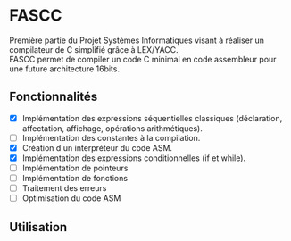 # FASCC
Première partie du Projet Systèmes Informatiques visant à réaliser un compilateur de C simplifié grâce à LEX/YACC.  
FASCC permet de compiler un code C minimal en code assembleur pour une future architecture 16bits.

## Fonctionnalités
- [x] Implémentation des expressions séquentielles classiques (déclaration, affectation, affichage, opérations arithmétiques).
- [ ] Implémentation des constantes à la compilation.
- [x] Création d'un interpréteur du code ASM.
- [x] Implémentation des expressions conditionnelles (if et while).
- [ ] Implémentation de pointeurs
- [ ] Implémentation de fonctions
- [ ] Traitement des erreurs
- [ ] Optimisation du code ASM

## Utilisation
